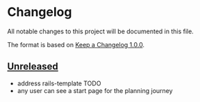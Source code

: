 # Changelog

All notable changes to this project will be documented in this file.

The format is based on [Keep a Changelog 1.0.0].

## [Unreleased]

- address rails-template TODO
- any user can see a start page for the planning journey

[unreleased]: TODO
[keep a changelog 1.0.0]: https://keepachangelog.com/en/1.0.0/

